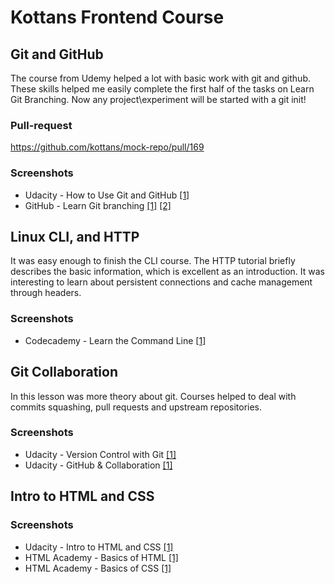 # Kottans Frontend Course

## Git and GitHub

The course from Udemy helped a lot with basic work with git and github. These skills helped me easily complete the first half of the tasks on Learn Git Branching. Now any project\experiment will be started with a git init!

### Pull-request
	
https://github.com/kottans/mock-repo/pull/169

### Screenshots

- Udacity - How to Use Git and GitHub [\[1\]](task_git_intro/udacity_using_git.png)
- GitHub - Learn Git branching [\[1\]](task_git_intro/github_branching_1.jpg) [\[2\]](task_git_intro/github_branching_2.jpg)

## Linux CLI, and HTTP

It was easy enough to finish the CLI course. The HTTP tutorial briefly describes the basic information, which is excellent as an introduction. It was interesting to learn about persistent connections and cache management through headers.

### Screenshots

- Codecademy - Learn the Command Line [\[1\]](task_linux_cli/codecademy_linux_cli.png)

## Git Collaboration

In this lesson was more theory about git. Courses helped to deal with commits squashing, pull requests and upstream repositories.

### Screenshots

- Udacity - Version Control with Git [\[1\]](task_git_collaboration/udacity_version_control.png)
- Udacity - GitHub & Collaboration [\[1\]](task_git_collaboration/udacity_collaboration.png)

## Intro to HTML and CSS

### Screenshots

- Udacity - Intro to HTML and CSS [\[1\]](task_html_css_intro/udacity.com_courses_html.png)
- HTML Academy - Basics of HTML [\[1\]](task_html_css_intro/htmlacademy.ru_courses_basic-html.png)
- HTML Academy - Basics of CSS [\[1\]](task_html_css_intro/htmlacademy.ru_courses_basic-css.png)
